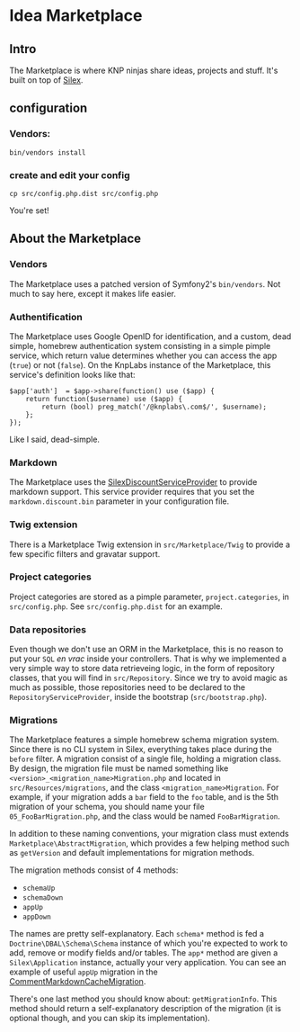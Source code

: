 # Idea Marketplace

## Intro

The Marketplace is where KNP ninjas share ideas, projects and stuff. It's built on top of [Silex](http://silex.sensiolabs.org/).

## configuration

### Vendors:

```
bin/vendors install
```

### create and edit your config

```
cp src/config.php.dist src/config.php
```

You're set!

## About the Marketplace

### Vendors

The Marketplace uses a patched version of Symfony2's `bin/vendors`. Not much to say here, except it makes life easier.

### Authentification

The Marketplace uses Google OpenID for identification, and a custom, dead simple, homebrew authentication system consisting in a simple pimple service, which return value determines whether you can access the app (`true`) or not (`false`). On the KnpLabs instance of the Marketplace, this service's definition looks like that:

    $app['auth']  = $app->share(function() use ($app) {
        return function($username) use ($app) {
            return (bool) preg_match('/@knplabs\.com$/', $username);
        };
    });

Like I said, dead-simple.

### Markdown

The Marketplace uses the [SilexDiscountServiceProvider](https://github.com/geoffrey/SilexDiscountServiceProvider) to provide markdown support. This service provider requires that you set the `markdown.discount.bin` parameter in your configuration file.

### Twig extension

There is a Marketplace Twig extension in `src/Marketplace/Twig` to provide a few specific filters and gravatar support.

### Project categories

Project categories are stored as a pimple parameter, `project.categories`, in `src/config.php`. See `src/config.php.dist` for an example.

### Data repositories

Even though we don't use an ORM in the Marketplace, this is no reason to put your `SQL` *en vrac* inside your controllers. That is why we implemented a very simple way to store data retrieveing logic, in the form of repository classes, that you will find in `src/Repository`. Since we try to avoid magic as much as possible, those repositories need to be declared to the `RepositoryServiceProvider`, inside the bootstrap (`src/bootstrap.php`).

### Migrations

The Marketplace features a simple homebrew schema migration system. Since there is no CLI system in Silex, everything takes place during the `before` filter. A migration consist of a single file, holding a migration class. By design, the migration file must be named something like `<version>_<migration_name>Migration.php` and located in `src/Resources/migrations`, and the class `<migration_name>Migration`. For example, if your migration adds a `bar` field to the `foo` table, and is the 5th migration of your schema, you should name your file `05_FooBarMigration.php`, and the class would be named `FooBarMigration`.

In addition to these naming conventions, your migration class must extends `Marketplace\AbstractMigration`, which provides a few helping method such as `getVersion` and default implementations for migration methods.

The migration methods consist of 4 methods:

* `schemaUp`
* `schemaDown`
* `appUp`
* `appDown`

The names are pretty self-explanatory. Each `schema*` method is fed a `Doctrine\DBAL\Schema\Schema` instance of which you're expected to work to add, remove or modify fields and/or tables. The `app*` method are given a `Silex\Application` instance, actually your very application. You can see an example of useful `appUp` migration in the [CommentMarkdownCacheMigration](https://github.com/knplabs/marketplace/blob/master/src/Resources/migrations/04_CommentMarkdownCacheMigration.php).

There's one last method you should know about: `getMigrationInfo`. This method should return a self-explanatory description of the migration (it is optional though, and you can skip its implementation).